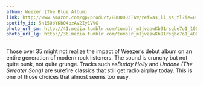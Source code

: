```yaml
---
album: Weezer (The Blue Album)
link: http://www.amazon.com/gp/product/B000003TAW/ref=as_li_ss_tl?ie=UTF8&amp;tag=besalbintheun-20&amp;linkCode=as2&amp;camp=1789&amp;creative=390957&amp;creativeASIN=B000003TAW
spotify_id: 5n15QbYKbO4pzAV2Iy1VVG
photo_url_sm: http://41.media.tumblr.com/tumblr_m1jvaawKb91rsqbe7o1_100.jpg
photo_url_lg: http://36.media.tumblr.com/tumblr_m1jvaawKb91rsqbe7o1_400.jpg
---
```

Those over 35 might not realize the impact of Weezer’s debut album on an entire generation of modern rock listeners. The sound is crunchy but not quite punk, not quite grunge. Tracks such as*Buddy Holly* and *Undone (The Sweater Song)* are surefire classics that still get radio airplay today. This is one of those choices that almost seems too easy. 